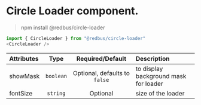 # Circle Loader component.

> npm install @redbus/circle-loader

```js
import { CircleLoader } from "@redbus/circle-loader"
<CircleLoader />
```

<table>
    <thead>
        <tr>
            <th style="text-align:left;">Attributes</th>
            <th style="text-align:center;">Type</th>
            <th style="text-align:center;">Required/Default</th>
            <th style="text-align:left;">Description</th>
        </tr>
    </thead>
    <tbody>
        <tr>
            <td style="text-align:left;">showMask</td>
            <td style="text-align:center;"><code>boolean</code></td>
            <td style="text-align:center;">Optional, defaults to <code>false</code></td>
            <td style="text-align:left;">to display background mask for loader</td>
        </tr>
        <tr>
            <td style="text-align:left;">fontSize</td>
            <td style="text-align:center;"><code>string</code></td>
            <td style="text-align:center;">Optional</td>
            <td style="text-align:left;">size of the loader</td>
        </tr>
    </tbody>
</table>

